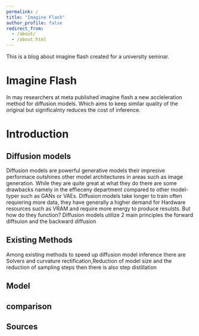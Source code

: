 ```yaml
---
permalink: /
title: "Imagine Flash"
author_profile: false
redirect_from: 
  - /about/
  - /about.html
---
```

This is a blog about imagine flash created for a university seminar.



Imagine Flash
======
In may researchers at meta published imagine flash a new accleleration method for diffusion models.
Which aims to keep similar quality of the original but significalnty reduces the cost of inference.


Introduction
======


Diffusion models
------
Diffusion models are powerful generative models their impresive performace outshines other model architectures in areas such as image generation.
While they are quite great at what they do there are some drawbacks namely in the effieceny department compared to other model-typer such as 
GANs or VAEs. Diffusion models take longer to train often requiering more data, they have generally a higher demand for Hardware resources such as VRAM and 
require more energy to produce resulsts.
But how do they function? Diffusion models utilize 2 main principles the forward diffsuion and the backward diffusion

Existing Methods
------
Among existing methods to speed up diffusion model inference there are Solvers and curvature rectification,Reduction of model size and the reduction of sampling steps then there is also 
step distillation


Model
------

comparison
------



Sources
------
